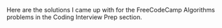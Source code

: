 Here are the solutions I came up with for the FreeCodeCamp Algorithms problems in the Coding Interview Prep section.
